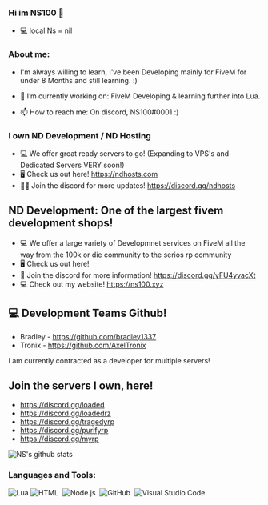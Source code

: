 ### Hi im NS100 👋
- 💻 local Ns = nil

### **About me:**   

- I'm always willing to learn, I've been Developing mainly for FiveM for under 8 Months and still learning. :)

- 🔭 I’m currently working on: FiveM Developing & learning further into Lua.
- 📫 How to reach me: On discord, NS100#0001 :)

### **I own ND Development / ND Hosting**

- 💻 We offer great ready servers to go! (Expanding to VPS's and Dedicated Servers VERY soon!)
- 🖥️ Check us out here! https://ndhosts.com
- 👨‍💻 Join the discord for more updates! https://discord.gg/ndhosts  

## **ND Development: One of the largest fivem development shops!**

- 💻 We offer a large variety of Developmnet services on FiveM all the way from the 100k or die community to the serios rp community
- 🖥️ Check us out here!
- 👨‍ Join the discord for more information! https://discord.gg/yFU4yvacXt
- 💻 Check out my website! https://ns100.xyz

## 💻 **Development Teams Github!**
- Bradley - https://github.com/bradley1337
- Tronix - https://github.com/AxelTronix

I am currently contracted as a developer for multiple servers! 

## Join the servers I own, here!

- https://discord.gg/loaded
- https://discord.gg/loadedrz
- https://discord.gg/tragedyrp
- https://discord.gg/purifyrp
- https://discord.gg/myrp

![NS's github stats](https://github-readme-stats.vercel.app/api?username=NSFivem&show_icons=true&theme=radical)

### Languages and Tools:


![Lua](https://img.shields.io/badge/lua-%232C2D72.svg?style=for-the-badge&logo=lua&logoColor=white)
![HTML](https://img.shields.io/badge/-HTML-333333?style=flat&logo=HTML5)&nbsp;
![Node.js](https://img.shields.io/badge/-Node.js-333333?style=flat&logo=node.js)&nbsp;
![GitHub](https://img.shields.io/badge/-GitHub-333333?style=flat&logo=github)&nbsp;
![Visual Studio Code](https://img.shields.io/badge/-Visual%20Studio%20Code-333333?style=flat&logo=visual-studio-code&logoColor=007ACC)&nbsp;
